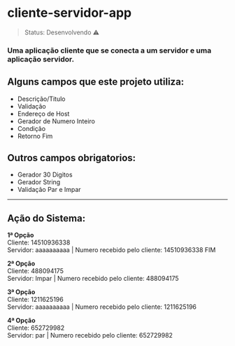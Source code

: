 <h1>cliente-servidor-app</h1>

> Status: Desenvolvendo ⚠️

### Uma aplicação cliente que se conecta a um servidor e uma aplicação servidor.

## Alguns campos que este projeto utiliza:

+ Descrição/Titulo
+ Validação
+ Endereço de Host
+ Gerador de Numero Inteiro
+ Condição
+ Retorno Fim

## Outros campos obrigatorios:

+ Gerador 30 Digitos
+ Gerador String
+ Validação Par e Impar



-------------------------------------------------------------------------------------------------------------------------------------------------------------------------


## Ação do Sistema: 

**1ª Opção**
<br />Cliente: 14510936338
<br />Servidor: aaaaaaaaaa | Numero recebido pelo cliente: 14510936338
FIM

**2ª Opção**
<br />Cliente: 488094175
<br />Servidor: Impar | Numero recebido pelo cliente: 488094175

**3ª Opção**
<br />Cliente: 1211625196
<br />Servidor: aaaaaaaaaa | Numero recebido pelo cliente: 1211625196

**4ª Opção**
<br />Cliente: 652729982
<br />Servidor: par | Numero recebido pelo cliente: 652729982
